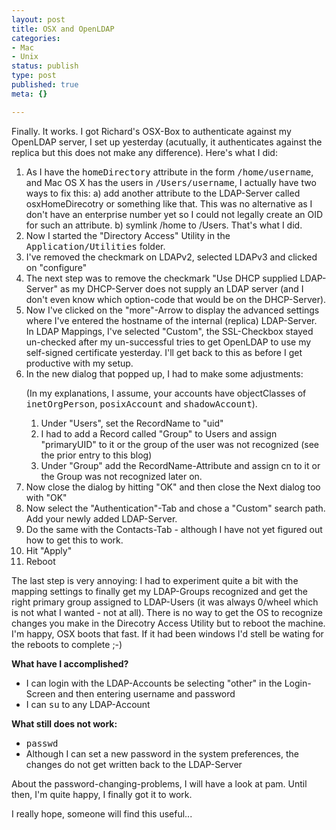 ```yaml
---
layout: post
title: OSX and OpenLDAP
categories:
- Mac
- Unix
status: publish
type: post
published: true
meta: {}

---
```

Finally. It works. I got Richard's OSX-Box to authenticate against my OpenLDAP server, I set up yesterday (acutually, it authenticates against the replica but this does not make any difference). Here's what I did:<ol>
 <li>As I have the <tt>homeDirectory</tt> attribute in the form <tt>/home/username</tt>, and Mac OS X has the users in <tt>/Users/username</tt>, I actually have two ways to fix this: a) add another attribute to the LDAP-Server called osxHomeDirecotry or something like that. This was no alternative as I don't have an enterprise number yet so I could not legally create an OID for such an attribute. b) symlink /home to /Users. That's what I did.
 <li>Now I started the "Directory Access" Utility in the <tt>Application/Utilities</tt> folder.
 <li>I've removed the checkmark on LDAPv2, selected LDAPv3 and clicked on "configure"
 <li>The next step was to remove the checkmark "Use DHCP supplied LDAP-Server" as my DHCP-Server does not supply an LDAP server (and I don't even know which option-code that would be on the DHCP-Server).
 <li>Now I've clicked on the "more"-Arrow to display the advanced settings where I've entered the hostname of the internal (replica) LDAP-Server. In LDAP Mappings, I've selected "Custom", the SSL-Checkbox stayed un-checked after my un-successful tries to get OpenLDAP to use my self-signed certificate yesterday. I'll get back to this as before I get productive with my setup.
 <li>In the new dialog that popped up, I had to make some adjustments:

(In my explanations, I assume, your accounts have objectClasses of <tt>inetOrgPerson</tt>, <tt>posixAccount</tt> and <tt>shadowAccount</tt>).
 <ol>
   <li>Under "Users", set the RecordName to "uid"
   <li>I had to add a Record called "Group" to Users and assign "primaryUID" to it or the group of the user was not recognized (see the prior entry to this blog)
   <li>Under "Group" add the RecordName-Attribute and assign cn to it or the Group was not recognized later on.
</ol>

 <li>Now close the dialog by hitting "OK" and then close the Next dialog too with "OK"
 <li>Now select the "Authentication"-Tab and chose a "Custom" search path. Add your newly added LDAP-Server.
 <li>Do the same with the Contacts-Tab - although I have not yet figured out how to get this to work.
 <li>Hit "Apply"
 <li>Reboot
</ol>The last step is very annoying: I had to experiment quite a bit with the mapping settings to finally get my LDAP-Groups recognized and get the right primary group assigned to LDAP-Users (it was always 0/wheel which is not what I wanted - not at all). There is no way to get the OS to recognize changes you make in the Direcotry Access Utility but to reboot the machine. I'm happy, OSX boots that fast. If it had been windows I'd stell be wating for the reboots to complete ;-)

<b>What have I accomplished?</b><ul>
  <li>I can login with the LDAP-Accounts be selecting "other" in the Login-Screen and then entering username and password
  <li>I can <tt>su</tt> to any LDAP-Account
</ul><b>What still does not work:</b><ul>
   <li><tt>passwd</tt>
   <li>Although I can set a new password in the system preferences, the changes do not get written back to the LDAP-Server
</ul>

About the password-changing-problems, I will have a look at pam. Until then, I'm quite happy, I finally got it to work.

I really hope, someone will find this useful...
